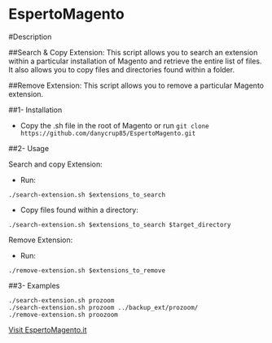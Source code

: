 # EspertoMagento

#Description

##Search & Copy Extension:
This script allows you to search an extension within a particular installation of Magento and retrieve the entire list of files. It also allows you to copy files and directories found within a folder.

##Remove Extension:
This script allows you to remove a particular Magento extension.

##1- Installation
- Copy the .sh file in the root of Magento or run ```git clone https://github.com/danycrup85/EspertoMagento.git```
 
##2- Usage

Search and copy Extension:
- Run:
```
./search-extension.sh $extensions_to_search
```
- Copy files found within a directory:
```
./search-extension.sh $extensions_to_search $target_directory
```

Remove Extension:

- Run:
```
./remove-extension.sh $extensions_to_remove
```

##3- Examples
```
./search-extension.sh prozoom
./search-extension.sh prozoom ../backup_ext/prozoom/
./remove-extension.sh proozoom
```

[Visit EspertoMagento.it](http://www.espertomagent.it)
